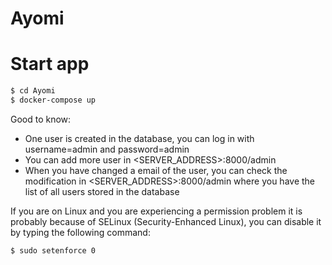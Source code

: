 # Ayomi

# Start app
```sh
$ cd Ayomi
$ docker-compose up
```

Good to know:
  - One user is created in the database, you can log in with username=admin and password=admin
  - You can add more user in <SERVER_ADDRESS>:8000/admin
  - When you have changed a email of the user, you can check the modification in <SERVER_ADDRESS>:8000/admin where you have the list of all users stored in the database
 
  If you are on Linux and you are experiencing a permission problem it is probably because of SELinux (Security-Enhanced Linux), you can disable it by typing the following command:
```sh
$ sudo setenforce 0
```
